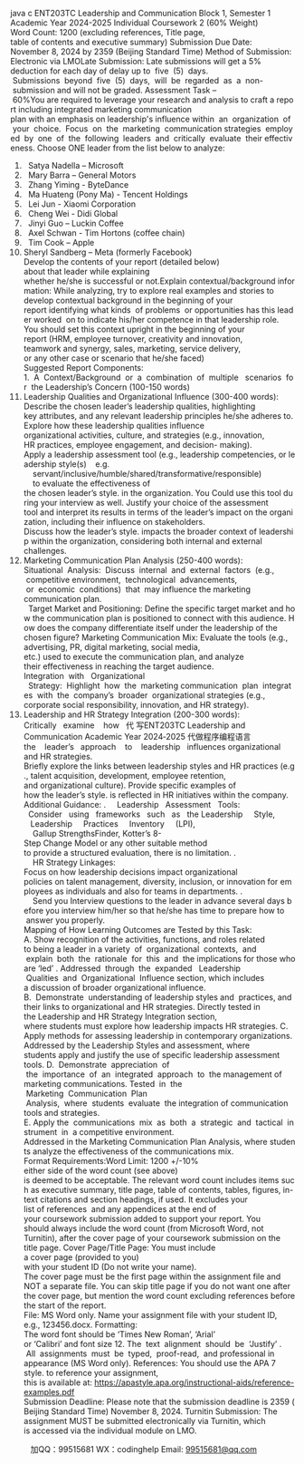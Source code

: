 java c
ENT203TC
Leadership and Communication
Block 1, Semester 1
Academic Year 2024-2025
Individual Coursework 2 (60% Weight)
Word Count: 1200 (excluding references, Title page, table of contents and executive summary)
Submission Due Date: November 8, 2024 by 2359 (Beijing Standard Time) Method of Submission: Electronic via LMOLate Submission: Late submissions will get a 5% deduction for each day of delay up to  five  (5)  days.  Submissions  beyond  five  (5)  days,  will  be  regarded  as  a  non- submission and will not be graded.
Assessment Task – 60%You are required to leverage your research and analysis to craft a report including integrated marketing communication plan with an emphasis on leadership's influence within  an  organization  of  your  choice.  Focus  on  the  marketing  communication strategies  employed  by  one  of  the  following  leaders  and  critically  evaluate  their effectiveness. Choose ONE leader from the list below to analyze:
1.   Satya Nadella – Microsoft
2.   Mary Barra – General Motors
3.   Zhang Yiming - ByteDance
4.   Ma Huateng (Pony Ma) - Tencent Holdings
5.   Lei Jun - Xiaomi Corporation
6.   Cheng Wei - Didi Global
7.   Jinyi Guo – Luckin Coffee
8.   Axel Schwan - Tim Hortons (coffee chain)
9.   Tim Cook – Apple
10. Sheryl Sandberg – Meta (formerly Facebook)
Develop the contents of your report (detailed below) about that leader while explaining whether he/she is successful or not.Explain contextual/background information: While analyzing, try to explore real examples and stories to develop contextual background in the beginning of your report identifying what kinds  of problems  or opportunities has this leader worked  on to indicate his/her competence in that leadership role. You should set this context upright in the beginning of your report (HRM, employee turnover, creativity and innovation, teamwork and synergy, sales, marketing, service delivery, or any other case or scenario that he/she faced)
Suggested Report Components:
1.  A  Context/Background  or  a  combination  of  multiple   scenarios  for  the Leadership’s Concern (100-150 words)
2. Leadership Qualities and Organizational Influence (300-400 words):
Describe the chosen leader’s leadership qualities, highlighting key attributes, and any relevant leadership principles he/she adheres to.
Explore how these leadership qualities influence organizational activities, culture, and strategies (e.g., innovation, HR practices, employee engagement, and decision- making).
Apply a leadership assessment tool (e.g., leadership competencies, or leadership style(s)    e.g.     servant/inclusive/humble/shared/transformative/responsible)     to evaluate the effectiveness of the chosen leader’s style. in the organization. You Could use this tool during your interview as well.
Justify your choice of the assessment tool and interpret its results in terms of the leader’s impact on the organization, including their influence on stakeholders.
Discuss how the leader’s style. impacts the broader context of leadership within the organization, considering both internal and external challenges.
2. Marketing Communication Plan Analysis (250-400 words):
Situational  Analysis:  Discuss  internal  and  external  factors  (e.g.,  competitive environment,  technological  advancements,  or  economic  conditions)  that  may influence the marketing communication plan.    Target Market and Positioning: Define the specific target market and how the communication plan is positioned to connect with this audience. How does the company differentiate itself under the leadership of the chosen figure?
Marketing Communication Mix: Evaluate the tools (e.g., advertising, PR, digital marketing, social media, etc.) used to execute the communication plan, and analyze their effectiveness in reaching the target audience.
Integration  with   Organizational   Strategy:  Highlight  how  the  marketing communication  plan  integrates  with  the  company’s  broader  organizational strategies (e.g., corporate social responsibility, innovation, and HR strategy).
4. Leadership and HR Strategy Integration (200-300 words):
Critically   examine    how   代 写ENT203TC Leadership and Communication Academic Year 2024‐2025
代做程序编程语言the    leader’s   approach    to    leadership   influences organizational and HR strategies.
Briefly explore the links between leadership styles and HR practices (e.g., talent acquisition, development, employee retention, and organizational culture).
Provide specific examples of how the leader’s style. is reflected in HR initiatives within the company.
Additional Guidance:
.     Leadership   Assessment   Tools:   Consider   using   frameworks   such   as   the Leadership     Style,    Leadership     Practices     Inventory     (LPI),     Gallup StrengthsFinder, Kotter’s 8-Step Change Model or any other suitable method to provide a structured evaluation, there is no limitation.
.     HR Strategy Linkages: Focus on how leadership decisions impact organizational policies on talent management, diversity, inclusion, or innovation for employees as individuals and also for teams in departments.
.     Send you Interview questions to the leader in advance several days before you interview him/her so that he/she has time to prepare how to  answer you properly.
Mapping of How Learning Outcomes are Tested by this Task:
A. Show recognition of the activities, functions, and roles related to being a leader in a variety  of  organizational  contexts,  and  explain  both  the  rationale  for  this  and  the implications for those who are ‘led’ .
Addressed  through  the  expanded   Leadership  Qualities  and  Organizational  Influence section, which includes a discussion of broader organizational influence.
B.  Demonstrate  understanding of leadership styles and  practices, and their links to organizational and HR strategies.
Directly tested in the Leadership and HR Strategy Integration section, where students must explore how leadership impacts HR strategies.
C. Apply methods for assessing leadership in contemporary organizations.
Addressed by the Leadership Styles and assessment, where students apply and justify the use of specific leadership assessment tools.
D.  Demonstrate  appreciation  of  the  importance  of  an  integrated  approach  to  the management of marketing communications.
Tested  in  the  Marketing  Communication  Plan  Analysis,  where  students  evaluate  the integration of communication tools and strategies.
E. Apply the  communications  mix  as  both  a  strategic  and  tactical  instrument  in  a competitive environment.
Addressed in the Marketing Communication Plan Analysis, where students analyze the effectiveness of the communications mix.
Format Requirements:Word Limit: 1200 +/-10% either side of the word count (see above) is deemed to be acceptable. The relevant word count includes items such as executive summary, title page, table of contents, tables, figures, in-text citations and section headings, if used. It excludes your list of references  and any appendices at the end of your coursework submission added to support your report.
You should always include the word count (from Microsoft Word, not Turnitin), after the cover page of your coursework submission on the title page.
Cover Page/Title Page: You must include a cover page (provided to you) with your student ID (Do not write your name). The cover page must be the first page within the assignment file and NOT a separate file. You can skip title page if you do not want one after the cover page, but mention the word count excluding references before the start of the report.
File: MS Word only. Name your assignment file with your student ID, e.g., 123456.docx.
Formatting: The word font should be ‘Times New Roman’, ‘Arial’ or ‘Calibri’ and font size 12. The  text  alignment  should  be  ‘Justify’ .  All  assignments  must  be  typed,  proof-read,  and professional in appearance (MS Word only).
References: You should use the APA 7 style. to reference your assignment, this is available at: https://apastyle.apa.org/instructional-aids/reference-examples.pdf
Submission Deadline: Please note that the submission deadline is 2359 (Beijing Standard Time) November 8, 2024.
Turnitin Submission: The assignment MUST be submitted electronically via Turnitin, which is accessed via the individual module on LMO.


         
加QQ：99515681  WX：codinghelp  Email: 99515681@qq.com
